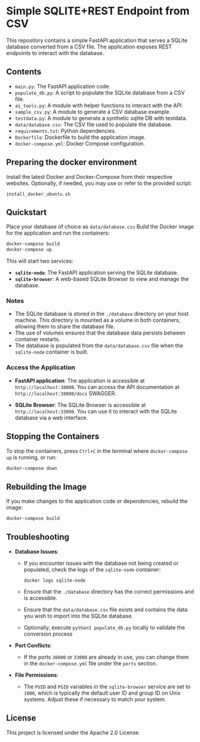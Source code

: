 # Simple SQLITE+REST Endpoint from CSV

This repository contains a simple FastAPI application that serves a SQLite database converted from a CSV file. The application exposes REST endpoints to interact with the database.

## Contents

- `main.py`: The FastAPI application code.
- `populate_db.py`: A script to populate the SQLite database from a CSV file.
- `ai_tools.py`: A module with helper functions to interact with the API.
- `sample_csv.py`: A module to generate a CSV database example.
- `testdata.py`: A module to generate a synthetic sqlite DB with testdata.
- `data/database.csv`: The CSV file used to populate the database.
- `requirements.txt`: Python dependencies.
- `Dockerfile`: Dockerfile to build the application image.
- `docker-compose.yml`: Docker Compose configuration.


## Preparing the docker environment
Install the latest Docker and Docker-Compose from their respective websites.
Optionally, if needed, you may use or refer to the provided script:
```commandline
install_docker_ubuntu.sh
```

## Quickstart
Place your database of choice as `data/database.csv`
Build the Docker image for the application and run the containers:
```bash
docker-compose build
docker-compose up
```

This will start two services:

- **`sqlite-node`**: The FastAPI application serving the SQLite database.
- **`sqlite-browser`**: A web-based SQLite Browser to view and manage the database.

### Notes
- The SQLite database is stored in the `./database` directory on your host machine. This directory is mounted as a volume in both containers, allowing them to share the database file.
- The use of volumes ensures that the database data persists between container restarts.
- The database is populated from the `data/database.csv` file when the `sqlite-node` container is built.


### Access the Application

- **FastAPI application**:
  The application is accessible at `http://localhost:38000`. You can access the API documentation at `http://localhost:38000/docs` SWAGGER.

- **SQLite Browser**:
  The SQLite Browser is accessible at `http://localhost:33000`. You can use it to interact with the SQLite database via a web interface.


## Stopping the Containers
To stop the containers, press `Ctrl+C` in the terminal where `docker-compose up` is running, or run:
```bash
docker-compose down 
```

## Rebuilding the Image
If you make changes to the application code or dependencies, rebuild the image:
```bash
docker-compose build
```

## Troubleshooting

- **Database Issues**:
  - If you encounter issues with the database not being created or populated, check the logs of the `sqlite-node` container:

    ```
    docker logs sqlite-node
    ```

  - Ensure that the `./database` directory has the correct permissions and is accessible.
  - Ensure that the `data/database.csv` file exists and contains the data you wish to import into the SQLite database.
  - Optionally, execute `python3 populate_db.py` locally to validate the conversion process

- **Port Conflicts**:
  - If the ports `38000` or `33000` are already in use, you can change them in the `docker-compose.yml` file under the `ports` section.
  
- **File Permissions**:
  - The `PUID` and `PGID` variables in the `sqlite-browser` service are set to `1000`, which is typically the default user ID and group ID on Unix systems. Adjust these if necessary to match your system.


## License
This project is licensed under the Apache 2.0 License.


